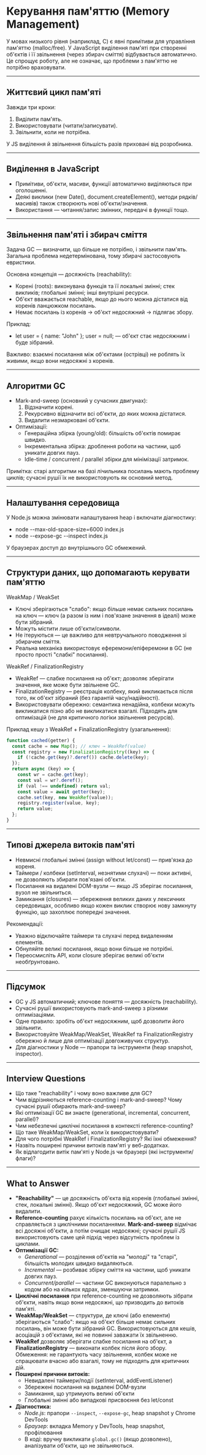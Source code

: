 # Керування пам'яттю (Memory Management)

У мовах низького рівня (наприклад, C) є явні примітиви для управління пам'яттю (malloc/free). У JavaScript виділення пам'яті при створенні об'єктів і її звільнення (через збирач сміття) відбувається автоматично. Це спрощує роботу, але не означає, що проблеми з пам'яттю не потрібно враховувати.

---

## Життєвий цикл пам'яті

Завжди три кроки:

1. Виділити пам'ять.
2. Використовувати (читати/записувати).
3. Звільнити, коли не потрібна.

У JS виділення й звільнення більшість разів приховані від розробника.

---

## Виділення в JavaScript

- Примітиви, об'єкти, масиви, функції автоматично виділяються при оголошенні.
- Деякі виклики (new Date(), document.createElement(), методи рядків/масивів) також створюють нові об'єкти/значення.
- Використання — читання/запис змінних, передачі в функції тощо.

---

## Звільнення пам'яті і збирач сміття

Задача GC — визначити, що більше не потрібно, і звільнити пам'ять. Загальна проблема недетермінована, тому збирачі застосовують евристики.

Основна концепція — досяжність (reachability):

- Корені (roots): виконувана функція та її локальні змінні; стек викликів; глобальні змінні; інші внутрішні ресурси.
- Об'єкт вважається reachable, якщо до нього можна дістатися від коренів ланцюжком посилань.
- Немає посилань із коренів → об'єкт недосяжний → підлягає збору.

Приклад:

- let user = { name: "John" }; user = null; — об'єкт стає недосяжним і буде зібраний.

Важливо: взаємні посилання між об'єктами (острівці) не роблять їх живими, якщо вони недосяжні з коренів.

---

## Алгоритми GC

- Mark-and-sweep (основний у сучасних двигунах):
  1. Відзначити корені.
  2. Рекурсивно відзначити всі об'єкти, до яких можна дістатися.
  3. Видалити незмарковані об'єкти.
- Оптимізації:
  - Генераційна збірка (young/old): більшість об'єктів помирає швидко.
  - Інкрементальна збірка: дроблення роботи на частини, щоб уникати довгих пауз.
  - Idle-time / concurrent / parallel збірки для мінімізації затримок.

Примітка: старі алгоритми на базі лічильника посилань мають проблему циклів; сучасні рушії їх не використовують як основний метод.

---

## Налаштування середовища

У Node.js можна змінювати налаштування heap і включати діагностику:

- node --max-old-space-size=6000 index.js
- node --expose-gc --inspect index.js

У браузерах доступ до внутрішнього GC обмежений.

---

## Структури даних, що допомагають керувати пам'яттю

WeakMap / WeakSet

- Ключі зберігаються "слабо": якщо більше немає сильних посилань на ключ — ключ (а разом із ним і пов'язане значення в ідеалі) може бути зібраний.
- Можуть містити лише об'єкти/символи.
- Не ітеруються — це важливо для невтручального поводження зі збирачем сміття.
- Реальна механіка використовує еферемони/епіферемони в GC (не просто прості "слабкі" посилання).

WeakRef / FinalizationRegistry

- WeakRef — слабке посилання на об'єкт; дозволяє зберігати значення, яке може бути звільнене GC.
- FinalizationRegistry — реєстрація колбеку, який викликається після того, як об'єкт зібраний (без гарантій часу/надійності).
- Використовувати обережно: семантика ненадійна, колбеки можуть викликатися пізно або не викликатися взагалі. Підходять для оптимізацій (не для критичного логіки звільнення ресурсів).

Приклад кешу з WeakRef + FinalizationRegistry (узагальнення):

```js
function cached(getter) {
  const cache = new Map(); // ключ → WeakRef(value)
  const registry = new FinalizationRegistry((key) => {
    if (!cache.get(key)?.deref()) cache.delete(key);
  });
  return async (key) => {
    const wr = cache.get(key);
    const val = wr?.deref();
    if (val !== undefined) return val;
    const value = await getter(key);
    cache.set(key, new WeakRef(value));
    registry.register(value, key);
    return value;
  };
}
```

---

## Типові джерела витоків пам'яті

- Невмисні глобальні змінні (assign without let/const) — прив'язка до кореня.
- Таймери / колбеки (setInterval, незнятими слухачі) — поки активні, не дозволяють збирати пов'язані об'єкти.
- Посилання на видалені DOM-вузли — якщо JS зберігає посилання, вузол не звільниться.
- Замикання (closures) — збереження великих даних у лексичних середовищах, особливо якщо кожен виклик створює нову замкнуту функцію, що захоплює попередні значення.

Рекомендації:

- Уважно відключайте таймери та слухачі перед видаленням елементів.
- Обнуляйте великі посилання, якщо вони більше не потрібні.
- Переосмисліть API, коли closure зберігає великі об'єкти необґрунтовано.

---

## Підсумок

- GC у JS автоматичний; ключове поняття — досяжність (reachability).
- Сучасні рушії використовують mark-and-sweep з різними оптимізаціями.
- Одне правило: зробіть об'єкт недосяжним, щоб дозволити його звільнити.
- Використовуйте WeakMap/WeakSet, WeakRef та FinalizationRegistry обережно й лише для оптимізації довгоживучих структур.
- Для діагностики у Node — прапори та інструменти (heap snapshot, inspector).

---

## Interview Questions

- Що таке "reachability" і чому воно важливе для GC?
- Чим відрізняються reference-counting і mark-and-sweep? Чому сучасні рушії обирають mark-and-sweep?
- Які оптимізації GC ви знаєте (generational, incremental, concurrent, parallel)?
- Чим небезпечні циклічні посилання в контексті reference-counting?
- Що таке WeakMap/WeakSet, коли їх використовувати?
- Для чого потрібні WeakRef і FinalizationRegistry? Які їхні обмеження?
- Назвіть поширені причини витоків пам'яті у веб-додатках.
- Як відлагодити витік пам'яті у Node.js чи браузері (які інструменти/флаги)?

---

## What to Answer

- **"Reachability"** — це досяжність об'єкта від коренів (глобальні змінні, стек, локальні змінні). Якщо об'єкт недосяжний, GC може його видалити.
- **Reference-counting** рахує кількість посилань на об'єкт, але не справляється з циклічними посиланнями. **Mark-and-sweep** відмічає всі досяжні об'єкти, а потім очищає недосяжні; сучасні рушії JS використовують саме цей підхід через відсутність проблем із циклами.
- **Оптимізації GC:**
  - *Generational* — розділення об'єктів на "молоді" та "старі", більшість молодих швидко видаляються.
  - *Incremental* — розбиває збірку сміття на частини, щоб уникати довгих пауз.
  - *Concurrent/parallel* — частини GC виконуються паралельно з кодом або на кількох ядрах, зменшуючи затримки.
- **Циклічні посилання** при reference-counting не дозволяють зібрати об'єкти, навіть якщо вони недосяжні, що призводить до витоків пам'яті.
- **WeakMap/WeakSet** — структури, де ключі (або елементи) зберігаються "слабо": якщо на об'єкт більше немає сильних посилань, він може бути зібраний GC. Використовуються для кешів, асоціацій з об'єктами, які не повинні заважати їх звільненню.
- **WeakRef** дозволяє зберігати слабке посилання на об'єкт, а **FinalizationRegistry** — виконати колбек після його збору. Обмеження: не гарантують часу звільнення, колбек може не спрацювати вчасно або взагалі, тому не підходять для критичних дій.
- **Поширені причини витоків:**
  - Невидалені таймери/події (setInterval, addEventListener)
  - Збережені посилання на видалені DOM-вузли
  - Замикання, що утримують великі об'єкти
  - Глобальні змінні або випадкові присвоєння без let/const
- **Діагностика:**
  - *Node.js*: прапори `--inspect`, `--expose-gc`, heap snapshot у Chrome DevTools
  - *Браузер*: вкладка Memory у DevTools, heap snapshot, профілювання
  - В коді: вручну викликати `global.gc()` (якщо дозволено), аналізувати об'єкти, що не звільняються.

